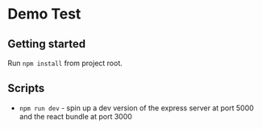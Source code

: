 # Demo Test

## Getting started

Run `npm install` from project root.

## Scripts

- `npm run dev` - spin up a dev version of the express server at port 5000 and the react bundle at port 3000
